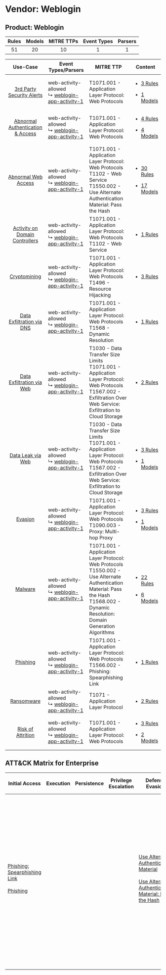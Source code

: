 Vendor: Weblogin
================
Product: Weblogin
-----------------
| Rules | Models | MITRE TTPs | Event Types | Parsers |
|:-----:|:------:|:----------:|:-----------:|:-------:|
|  51   |   20   |     10     |      1      |    1    |

|                                           Use-Case                                           | Event Types/Parsers                                                                                         | MITRE TTP                                                                                                                                                                                     | Content                                                                                                                       |
|:--------------------------------------------------------------------------------------------:| ----------------------------------------------------------------------------------------------------------- | --------------------------------------------------------------------------------------------------------------------------------------------------------------------------------------------- | ----------------------------------------------------------------------------------------------------------------------------- |
|        [3rd Party Security Alerts](../../../UseCases/uc_3rd_party_security_alerts.md)        |  web-activity-allowed<br> ↳ [weblogin-app-activity-1](Parsers/parserContent_weblogin-app-activity-1.md)<br> | T1071.001 - Application Layer Protocol: Web Protocols<br>                                                                                                                                     | [<ul><li>3 Rules</li></ul><ul><li>1 Models</li></ul>](Rules_Models/r_m_weblogin_weblogin_3rd_Party_Security_Alerts.md)        |
| [Abnormal Authentication & Access](../../../UseCases/uc_abnormal_authentication_&_access.md) |  web-activity-allowed<br> ↳ [weblogin-app-activity-1](Parsers/parserContent_weblogin-app-activity-1.md)<br> | T1071.001 - Application Layer Protocol: Web Protocols<br>                                                                                                                                     | [<ul><li>4 Rules</li></ul><ul><li>4 Models</li></ul>](Rules_Models/r_m_weblogin_weblogin_Abnormal_Authentication_&_Access.md) |
|              [Abnormal Web Access](../../../UseCases/uc_abnormal_web_access.md)              |  web-activity-allowed<br> ↳ [weblogin-app-activity-1](Parsers/parserContent_weblogin-app-activity-1.md)<br> | T1071.001 - Application Layer Protocol: Web Protocols<br>T1102 - Web Service<br>T1550.002 - Use Alternate Authentication Material: Pass the Hash<br>                                          | [<ul><li>30 Rules</li></ul><ul><li>17 Models</li></ul>](Rules_Models/r_m_weblogin_weblogin_Abnormal_Web_Access.md)            |
|   [Activity on Domain Controllers](../../../UseCases/uc_activity_on_domain_controllers.md)   |  web-activity-allowed<br> ↳ [weblogin-app-activity-1](Parsers/parserContent_weblogin-app-activity-1.md)<br> | T1071.001 - Application Layer Protocol: Web Protocols<br>T1102 - Web Service<br>                                                                                                              | [<ul><li>1 Rules</li></ul>](Rules_Models/r_m_weblogin_weblogin_Activity_on_Domain_Controllers.md)                             |
|                     [Cryptomining](../../../UseCases/uc_cryptomining.md)                     |  web-activity-allowed<br> ↳ [weblogin-app-activity-1](Parsers/parserContent_weblogin-app-activity-1.md)<br> | T1071.001 - Application Layer Protocol: Web Protocols<br>T1496 - Resource Hijacking<br>                                                                                                       | [<ul><li>3 Rules</li></ul>](Rules_Models/r_m_weblogin_weblogin_Cryptomining.md)                                               |
|        [Data Exfiltration via DNS](../../../UseCases/uc_data_exfiltration_via_dns.md)        |  web-activity-allowed<br> ↳ [weblogin-app-activity-1](Parsers/parserContent_weblogin-app-activity-1.md)<br> | T1071.001 - Application Layer Protocol: Web Protocols<br>T1568 - Dynamic Resolution<br>                                                                                                       | [<ul><li>1 Rules</li></ul>](Rules_Models/r_m_weblogin_weblogin_Data_Exfiltration_via_DNS.md)                                  |
|        [Data Exfiltration via Web](../../../UseCases/uc_data_exfiltration_via_web.md)        |  web-activity-allowed<br> ↳ [weblogin-app-activity-1](Parsers/parserContent_weblogin-app-activity-1.md)<br> | T1030 - Data Transfer Size Limits<br>T1071.001 - Application Layer Protocol: Web Protocols<br>T1567.002 - Exfiltration Over Web Service: Exfiltration to Cloud Storage<br>                    | [<ul><li>2 Rules</li></ul>](Rules_Models/r_m_weblogin_weblogin_Data_Exfiltration_via_Web.md)                                  |
|                [Data Leak via Web](../../../UseCases/uc_data_leak_via_web.md)                |  web-activity-allowed<br> ↳ [weblogin-app-activity-1](Parsers/parserContent_weblogin-app-activity-1.md)<br> | T1030 - Data Transfer Size Limits<br>T1071.001 - Application Layer Protocol: Web Protocols<br>T1567.002 - Exfiltration Over Web Service: Exfiltration to Cloud Storage<br>                    | [<ul><li>3 Rules</li></ul><ul><li>1 Models</li></ul>](Rules_Models/r_m_weblogin_weblogin_Data_Leak_via_Web.md)                |
|                          [Evasion](../../../UseCases/uc_evasion.md)                          |  web-activity-allowed<br> ↳ [weblogin-app-activity-1](Parsers/parserContent_weblogin-app-activity-1.md)<br> | T1071.001 - Application Layer Protocol: Web Protocols<br>T1090.003 - Proxy: Multi-hop Proxy<br>                                                                                               | [<ul><li>3 Rules</li></ul><ul><li>1 Models</li></ul>](Rules_Models/r_m_weblogin_weblogin_Evasion.md)                          |
|                          [Malware](../../../UseCases/uc_malware.md)                          |  web-activity-allowed<br> ↳ [weblogin-app-activity-1](Parsers/parserContent_weblogin-app-activity-1.md)<br> | T1071.001 - Application Layer Protocol: Web Protocols<br>T1550.002 - Use Alternate Authentication Material: Pass the Hash<br>T1568.002 - Dynamic Resolution: Domain Generation Algorithms<br> | [<ul><li>22 Rules</li></ul><ul><li>6 Models</li></ul>](Rules_Models/r_m_weblogin_weblogin_Malware.md)                         |
|                         [Phishing](../../../UseCases/uc_phishing.md)                         |  web-activity-allowed<br> ↳ [weblogin-app-activity-1](Parsers/parserContent_weblogin-app-activity-1.md)<br> | T1071.001 - Application Layer Protocol: Web Protocols<br>T1566.002 - Phishing: Spearphishing Link<br>                                                                                         | [<ul><li>1 Rules</li></ul>](Rules_Models/r_m_weblogin_weblogin_Phishing.md)                                                   |
|                       [Ransomware](../../../UseCases/uc_ransomware.md)                       |  web-activity-allowed<br> ↳ [weblogin-app-activity-1](Parsers/parserContent_weblogin-app-activity-1.md)<br> | T1071 - Application Layer Protocol<br>                                                                                                                                                        | [<ul><li>2 Rules</li></ul>](Rules_Models/r_m_weblogin_weblogin_Ransomware.md)                                                 |
|                [Risk of Attrition](../../../UseCases/uc_risk_of_attrition.md)                |  web-activity-allowed<br> ↳ [weblogin-app-activity-1](Parsers/parserContent_weblogin-app-activity-1.md)<br> | T1071.001 - Application Layer Protocol: Web Protocols<br>                                                                                                                                     | [<ul><li>3 Rules</li></ul><ul><li>2 Models</li></ul>](Rules_Models/r_m_weblogin_weblogin_Risk_of_Attrition.md)                |

ATT&CK Matrix for Enterprise
----------------------------
| Initial Access                                                                                                                                     | Execution | Persistence | Privilege Escalation | Defense Evasion                                                                                                                                                                                         | Credential Access | Discovery | Lateral Movement                                                                           | Collection | Command and Control                                                                                                                                                                                                                                                                                                                                                                                                                                                                                                                                                        | Exfiltration                                                                                                                                                                                                                                                                          | Impact                                                                  |
| -------------------------------------------------------------------------------------------------------------------------------------------------- | --------- | ----------- | -------------------- | ------------------------------------------------------------------------------------------------------------------------------------------------------------------------------------------------------- | ----------------- | --------- | ------------------------------------------------------------------------------------------ | ---------- | -------------------------------------------------------------------------------------------------------------------------------------------------------------------------------------------------------------------------------------------------------------------------------------------------------------------------------------------------------------------------------------------------------------------------------------------------------------------------------------------------------------------------------------------------------------------------- | ------------------------------------------------------------------------------------------------------------------------------------------------------------------------------------------------------------------------------------------------------------------------------------- | ----------------------------------------------------------------------- |
| [Phishing: Spearphishing Link](https://attack.mitre.org/techniques/T1566/002)<br><br>[Phishing](https://attack.mitre.org/techniques/T1566)<br><br> |           |             |                      | [Use Alternate Authentication Material](https://attack.mitre.org/techniques/T1550)<br><br>[Use Alternate Authentication Material: Pass the Hash](https://attack.mitre.org/techniques/T1550/002)<br><br> |                   |           | [Use Alternate Authentication Material](https://attack.mitre.org/techniques/T1550)<br><br> |            | [Web Service](https://attack.mitre.org/techniques/T1102)<br><br>[Application Layer Protocol: Web Protocols](https://attack.mitre.org/techniques/T1071/001)<br><br>[Dynamic Resolution](https://attack.mitre.org/techniques/T1568)<br><br>[Dynamic Resolution: Domain Generation Algorithms](https://attack.mitre.org/techniques/T1568/002)<br><br>[Proxy: Multi-hop Proxy](https://attack.mitre.org/techniques/T1090/003)<br><br>[Application Layer Protocol](https://attack.mitre.org/techniques/T1071)<br><br>[Proxy](https://attack.mitre.org/techniques/T1090)<br><br> | [Data Transfer Size Limits](https://attack.mitre.org/techniques/T1030)<br><br>[Exfiltration Over Web Service: Exfiltration to Cloud Storage](https://attack.mitre.org/techniques/T1567/002)<br><br>[Exfiltration Over Web Service](https://attack.mitre.org/techniques/T1567)<br><br> | [Resource Hijacking](https://attack.mitre.org/techniques/T1496)<br><br> |